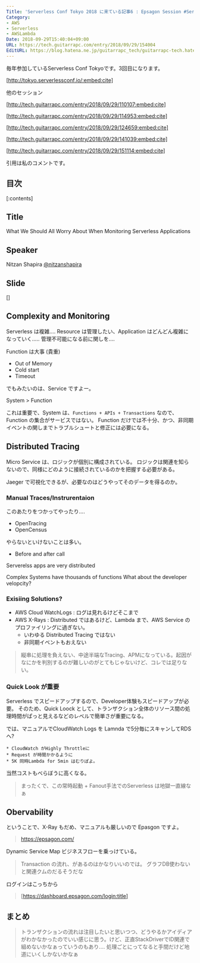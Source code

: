 ```yaml
---
Title: 'Serverless Conf Tokyo 2018 に来ている記事6 : Epsagon Session #ServerlessConf #serverlesstokyo'
Category:
- AWS
- Serverless
- AWSLambda
Date: 2018-09-29T15:40:04+09:00
URL: https://tech.guitarrapc.com/entry/2018/09/29/154004
EditURL: https://blog.hatena.ne.jp/guitarrapc_tech/guitarrapc-tech.hatenablog.com/atom/entry/10257846132641589414
---
```


毎年参加しているServerless Conf Tokyoです。3回目になります。

[http://tokyo.serverlessconf.io/:embed:cite]


他のセッション


[http://tech.guitarrapc.com/entry/2018/09/29/110107:embed:cite]


[http://tech.guitarrapc.com/entry/2018/09/29/114953:embed:cite]


[http://tech.guitarrapc.com/entry/2018/09/29/124659:embed:cite]


[http://tech.guitarrapc.com/entry/2018/09/29/141039:embed:cite]


[http://tech.guitarrapc.com/entry/2018/09/29/151114:embed:cite]




引用は私のコメントです。

## 目次

[:contents]

## Title

What We Should All Worry About When Monitoring Serverless Applications

## Speaker

Nitzan Shapira
[@nitzanshapira](https://twitter.com/nitzanshapira)

## Slide

[]


## Complexity and Monitoring

Serverless は複雑....
Resource は管理したい、Application はどんどん複雑になっていく..... 管理不可能になる前に関しを....

Function は大事 (貴重)

* Out of Memory
* Cold start
* Timeout

でもみたいのは、Service ですよー。

System > Function

これは重要で、System は、`Functions + APIs + Transactions` なので、Function の集合がサービスではない。
Function だけでは不十分、かつ、非同期イベントの関しまでトラブルシュートと修正には必要になる。

## Distributed Tracing 

Micro Service は、ロジックが個別に構成されている。
ロジックは関連を知らないので、同様にどのように接続されているのかを把握する必要がある。

Jaeger で可視化できるが、必要なのはどうやってそのデータを得るのか。

### Manual Traces/Instrurentaion 

このあたりをつかってやったり....

* OpenTracing
* OpenCensus

やらないといけないことは多い。

* Before and after call

Serverelss apps are very distributed

Complex Systems have thousands of functions
What about the developer velopcity?

### Exisiing Solutions?

* AWS Cloud WatchLogs : ログは見れるけどそこまで
* AWS X-Rays : Distributed ではあるけど、Lambda まで、AWS Service のプロファイリングに過ぎない。
    * いわゆる Distributed Tracing ではない
    * 非同期イベントもおえない

> 縦串に処理を負えない、中途半端なTracing、APMになっている。起因がなにかを判別するのが難しいのがとてもじゃないけど、コレでは足りない。

### Quick Look が重要

Serverless でスピードアップするので、Developer体験もスピードアップが必要。
そのため、Quick Loock として、トランザクション全体のリソース間の処理時間がぱっと見えるなどのレベルで簡単さが重要になる。

では、マニュアルでCloudWatch Logs を Lamnda で5分毎にスキャンしてRDSへ?

    * CloudWatch がHighly Throttleに
    * Request が時間かかるように
    * 5K 同時Lambda for 5min はむりぽよ。

当然コストもべらぼうに高くなる。

> まったくで、この常時起動 + Fanout手法でのServerless は地獄一直線なぁ

## Obervability

ということで、X-Ray もだめ、マニュアルも厳しいので Epasgon ですよ。

> https://epsagon.com/

Dynamic Service Map
ビジネスフローを乗っけている。

> Transaction の流れ、があるのはかなりいいのでは。
> グラフDB使わないと関連クムのだるそうだな

ログインはこっちから

> [https://dashboard.epsagon.com/login:title]


## まとめ

> トランザクションの流れは注目したいと思いつつ、どうやるかアイディアがわかなかったのでいい感じに思う。けど、正直StackDriverでID関連で組めないかなぁっていうのもあり.... 処理ごとにってなると手間だけど地道にいくしかないかなぁ

